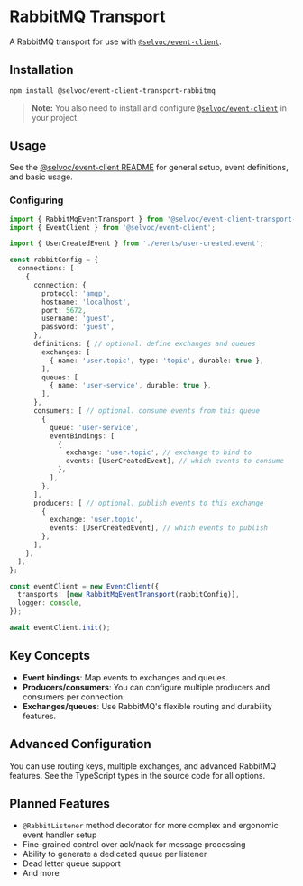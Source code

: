 # RabbitMQ Transport

A RabbitMQ transport for use with [`@selvoc/event-client`](../event-client/README.md).

## Installation

```bash
npm install @selvoc/event-client-transport-rabbitmq
```

> **Note:** You also need to install and configure [`@selvoc/event-client`](../event-client/README.md) in your project.

## Usage

See the [@selvoc/event-client README](../event-client/README.md) for general setup, event definitions, and basic usage.

### Configuring

```typescript
import { RabbitMqEventTransport } from '@selvoc/event-client-transport-rabbitmq';
import { EventClient } from '@selvoc/event-client';

import { UserCreatedEvent } from './events/user-created.event';

const rabbitConfig = {
  connections: [
    {
      connection: {
        protocol: 'amqp',
        hostname: 'localhost',
        port: 5672,
        username: 'guest',
        password: 'guest',
      },
      definitions: { // optional. define exchanges and queues
        exchanges: [
          { name: 'user.topic', type: 'topic', durable: true },
        ],
        queues: [
          { name: 'user-service', durable: true },
        ],
      },
      consumers: [ // optional. consume events from this queue
        {
          queue: 'user-service',
          eventBindings: [
            {
              exchange: 'user.topic', // exchange to bind to
              events: [UserCreatedEvent], // which events to consume
            },
          ],
        },
      ],
      producers: [ // optional. publish events to this exchange
        {
          exchange: 'user.topic',
          events: [UserCreatedEvent], // which events to publish
        },
      ],
    },
  ],
};

const eventClient = new EventClient({
  transports: [new RabbitMqEventTransport(rabbitConfig)],
  logger: console,
});

await eventClient.init();
```

## Key Concepts

- **Event bindings**: Map events to exchanges and queues.
- **Producers/consumers**: You can configure multiple producers and consumers per connection.
- **Exchanges/queues**: Use RabbitMQ's flexible routing and durability features.

## Advanced Configuration

You can use routing keys, multiple exchanges, and advanced RabbitMQ features.
See the TypeScript types in the source code for all options.

## Planned Features

- `@RabbitListener` method decorator for more complex and ergonomic event handler setup
- Fine-grained control over ack/nack for message processing
- Ability to generate a dedicated queue per listener
- Dead letter queue support
- And more
